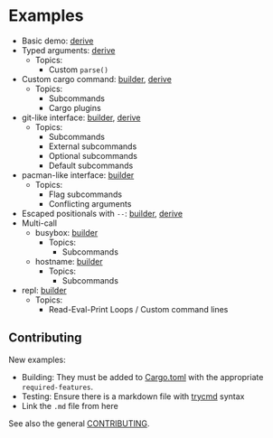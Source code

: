 # Examples

- Basic demo: [derive](demo.md)
- Typed arguments: [derive](typed-derive.md)
  - Topics:
    - Custom `parse()`
- Custom cargo command: [builder](cargo-example.md), [derive](cargo-example-derive.md)
  - Topics:
    - Subcommands
    - Cargo plugins
- git-like interface: [builder](git.md), [derive](git-derive.md)
  - Topics:
    - Subcommands
    - External subcommands
    - Optional subcommands
    - Default subcommands
- pacman-like interface: [builder](pacman.md)
  - Topics:
    - Flag subcommands
    - Conflicting arguments
- Escaped positionals with `--`: [builder](escaped-positional.md), [derive](escaped-positional-derive.md)
- Multi-call
  - busybox: [builder](multicall-busybox.md)
    - Topics:
      - Subcommands
  - hostname: [builder](multicall-hostname.md)
    - Topics:
      - Subcommands
- repl: [builder](repl.rs)
  - Topics:
    - Read-Eval-Print Loops / Custom command lines

## Contributing

New examples:
- Building: They must be added to [Cargo.toml](../../Cargo.toml) with the appropriate `required-features`.
- Testing: Ensure there is a markdown file with [trycmd](https://docs.rs/trycmd) syntax
- Link the `.md` file from here

See also the general [CONTRIBUTING](../CONTRIBUTING.md).
